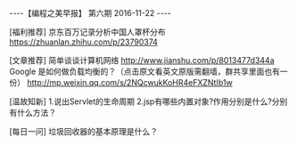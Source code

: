 ----【编程之美早报】 第六期  2016-11-22 ----

[福利推荐]
京东百万记录分析中国人罩杯分布
https://zhuanlan.zhihu.com/p/23790374

[文章推荐]
简单谈谈计算机网络
http://www.jianshu.com/p/8013477d344a
Google 是如何做负载均衡的？（点击原文看英文原版需翻墙，群共享里面也有一份）
http://mp.weixin.qq.com/s/2NQcwukKoHR4eFXZNtIb1w

[温故知新]
1.说出Servlet的生命周期
2.jsp有哪些内置对象?作用分别是什么?分别有什么方法？

[每日一问]
垃圾回收器的基本原理是什么？